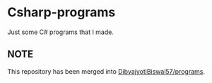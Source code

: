 # Csharp-programs
Just some C# programs that I made.

## NOTE
This repository has been merged into <a href="https://github.com/DibyajyotiBiswal57/programs"> DibyajyotiBiswal57/programs</a>.
